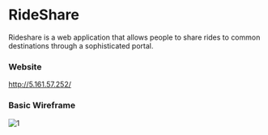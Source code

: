 # RideShare
Rideshare is a web application that allows people to share rides to common destinations through a sophisticated portal.

### Website
http://5.161.57.252/

### Basic Wireframe
![1](https://user-images.githubusercontent.com/47758717/136993252-ffad24ca-403d-40c7-9fdc-191b6d8812c2.jpeg)
